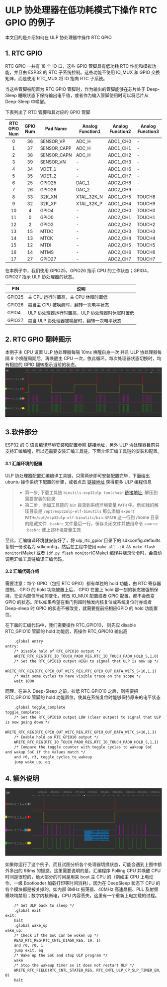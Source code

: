 # ULP 协处理器在低功耗模式下操作 RTC GPIO 的例子

本文目的是介绍如何在 ULP 协处理器中操作 RTC GPIO 

## 1. RTC GPIO
RTC GPIO 一共有 18 个 IO 口，这些 GPIO 管脚具有低功耗 RTC 性能和模拟功能，并且由 ESP32 的 RTC 子系统控制。这些功能不使用 IO_MUX 和 GPIO 交换矩阵，而是使用 RTC_MUX 将 IO 指向 RTC 子系统。

当这些管脚被配置为 RTC GPIO 管脚时，作为输出的管脚能够在芯片处于 Deep-Sleep 睡眠状态下保持输出电平值，或者作为输入管脚使用时可以将芯片从 Deep-Sleep 中唤醒。

下表列出了 RTC 管脚和其对应的 GPIO 管脚

|RTC GPIO Num|GPIO Num|Pad Name|Analog Function1|Analog Function2|Analog Function3|
|:---:|:---:|---|---|---|---|
|0|36|SENSOR_VP|ADC_H|ADC1_CH0| - |
|1|37|SENSOR_CAPP|ADC_H|ADC1_CH1| - |
|2|38|SENSOR_CAPN|ADC_H|ADC1_CH2| - |
|3|39|SENSOR_VN| - |ADC1_CH3| - |
|4|34|VDET_1| - |ADC1_CH6| - |
|5|35|VDET_2| - |ADC1_CH7| - |
|6|25|GPIO25|DAC_1|ADC2_CH8| - |
|7|26|GPIO26|DAC_2|ADC2_CH9| - |
|8|33|32K_XN|XTAL_32K_N|ADC1_CH5|TOUCH8|
|9|32|32K_XP|XTAL_32K_P|ADC1_CH4|TOUCH9|
|10|4|GPIO4| - |ADC2_CH0|TOUCH0|
|11|0|GPIO0| - |ADC2_CH1|TOUCH1|
|12|2|GPIO2| - |ADC2_CH2|TOUCH2|
|13|15|MTDO| - |ADC2_CH3|TOUCH3|
|14|13|MTCK| - |ADC2_CH4|TOUCH4|
|15|12|MTDI| - |ADC2_CH5|TOUCH5|
|16|14|MTMS| - |ADC2_CH6|TOUCH6|
|17|27|GPIO27| - |ADC2_CH7|TOUCH7|

在本例子中，我们使用 GPIO25，GPIO26 指示 CPU 的工作状态；GPIO4，GPIO27 指示 ULP 协处理器的状态。

|PIN|说明|
|---|---|
|GPIO25|主 CPU 运行时置高，主 CPU 休眠时置低|
|GPIO26|每当主 CPU 被唤醒时，翻转一次电平状态|
|GPIO4|ULP 协处理器运行时置高，ULP 协处理器时休眠时置低|
|GPIO27|每当 ULP 协处理器被唤醒时，翻转一次电平状态|

## 2. RTC GPIO 翻转图示
本例子主 CPU 设置 ULP 协处理器每隔 10ms 唤醒自身一次 并且 ULP 协处理器每隔 8 个唤醒周期后，再唤醒主 CPU 一次，依此循环。每次处理器状态切换时，均有相应的 GPIO 翻转指示当前的状态。
![](../../../documents/_static/ulp_rtc_gpio/1.png)

## 3.软件部分
ESP32 的 C 语言编译环境安装和配置参照 [链接地址](https://docs.espressif.com/projects/esp-idf/en/latest/get-started/index.html#setup-toolchain)，另外 ULP 协处理器目前只支持汇编编程，所以还需要安装汇编工具链，下面介绍汇编工具链的安装和配置。
#### 3.1 汇编环境的配置
ULP 协处理器配置汇编编译工具链，只需两步即可安装配置完毕，下面给出 ubuntu 操作系统下配置的步骤，或者点击 [链接地址](http://docs.espressif.com/projects/esp-idf/en/latest/api-guides/ulp.html) 获得更多 ULP 编程信息
>* 第一步, 下载工具链 `binutils-esp32ulp toolchain`  [链接地址]( https://github.com/espressif/binutils-esp32ulp/wiki#downloads), 解压到需要安装的目录
>* 第二步，添加工具链的 `bin` 目录到系统环境变量 `PATH` 中。例如我的解压目录是 `/opt/esp32ulp-elf-binutils` 那么添加 `export PATH=/opt/esp32ulp-elf-binutils/bin:$PATH` 这一行到 /home 目录的隐藏文件 `.bashrc` 文件最后一行，保存关闭文件并使用命令 `source .bashrc` 使上述环境变量生效

至此，汇编编译环境就安装好了，将 ulp_rtc_gpio/ 目录下的 sdkconfig.defaults 复制一份改名为 sdkconfig，然后在工程中使用 `make all -j8 && make flash monitor`(Make) 或者 `idf.py flash monitor`(CMake) 编译并烧录命令时，会自动调用汇编工具链编译汇编代码。

#### 3.2 汇编代码介绍

需要注意：每个 GPIO（包括 RTC GPIO）都有单独的 hold 功能，由 RTC 寄存器控制。 GPIO 的 hold 功能被置上后， GPIO 在置上 hold 那一刻的状态被强制保持，无论内部信号如何变化，修改 IO_MUX 配置或者 GPIO 配置，都不会改变 GPIO 的状态。所以如果希望在看门狗超时触发内核复位或系统复位时亦或者 Deep-sleep 时 GPIO 的状态不被改变，就需要提前把相应GPIO 的 hold 功能置位。

在下面的汇编代码中，我们需要操作 RTC_GPIO10， 则先应 disable RTC_GPIO10 管脚的 hold 功能后，再操作 RTC_GPIO10 输出高
```
	.global entry
entry:
	/* Disable hold of RTC_GPIO10 output */
	WRITE_RTC_REG(RTC_IO_TOUCH_PAD0_REG,RTC_IO_TOUCH_PAD0_HOLD_S,1,0)
	/* Set the RTC_GPIO10 output HIGH to signal that ULP is now up */
	WRITE_RTC_REG(RTC_GPIO_OUT_W1TS_REG,RTC_GPIO_OUT_DATA_W1TS_S+10,1,1)
	/* Wait some cycles to have visible trace on the scope */
	wait 1000
```

同理，在进入 Deep-Sleep 之前，拉低 RTC_GPIO10 之后，则需要把 RTC_GPIO10 管脚的 hold 功能置位，使其在系统复位时能够保持原来的电平状态

```
	.global toggle_complete
toggle_complete:
	/* Set the RTC_GPIO10 output LOW (clear output) to signal that ULP is now going down */
	WRITE_RTC_REG(RTC_GPIO_OUT_W1TC_REG,RTC_GPIO_OUT_DATA_W1TC_S+10,1,1)
	/* Enable hold on RTC_GPIO10 output */
	WRITE_RTC_REG(RTC_IO_TOUCH_PAD0_REG,RTC_IO_TOUCH_PAD0_HOLD_S,1,1)
	/* Compare the toggle counter with toggle cycles to wakeup SoC  and wakup SoC if the values match */ 
	and r0, r3, toggle_cycles_to_wakeup
	jump wake_up, eq
```

## 4. 额外说明
![](../../../documents/_static/ulp_rtc_gpio/2.png)

如果你运行了这个例子，而且试图分析各个处理器切换状态，可能会遇到上图中额外多出的 98ms 的疑惑。这里需要说明的是，汇编程序 Polling CPU 并唤醒 CPU 时间是很短的，绝大部分的时间是用来 boot 主 CPU 的（例如主 CPU 上电动作、一级 Bootloader 加载打印等时间消耗）。因为在 DeepSleep 状态下 CPU 的各个模块都是被关掉的，如内部 8MHz 振荡器、40MHz 高速晶振、PLL 及射频模块均禁用；数字内核断电，CPU 内容丢失，这里有一个重新上电加载的过程。

```
	/* Get ULP back to sleep */
	.global exit
exit:
	halt
	.global wake_up
wake_up:
	/* Check if the SoC can be woken up */
	READ_RTC_REG(RTC_CNTL_DIAG0_REG, 19, 1)
	and r0, r0, 1
	jump exit, eq
	/* Wake up the SoC and stop ULP program */
	wake
	/* Stop the wakeup timer so it does not restart ULP */
	WRITE_RTC_FIELD(RTC_CNTL_STATE0_REG, RTC_CNTL_ULP_CP_SLP_TIMER_EN, 0)
	halt
```
 
